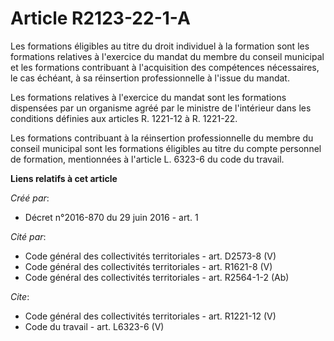 # Article R2123-22-1-A

Les formations éligibles au titre du droit individuel à la formation sont les formations relatives à l'exercice du mandat du
membre du conseil municipal et les formations contribuant à l'acquisition des compétences nécessaires, le cas échéant, à sa
réinsertion professionnelle à l'issue du mandat.

Les formations relatives à l'exercice du mandat sont les formations dispensées par un organisme agréé par le ministre de
l'intérieur dans les conditions définies aux articles R. 1221-12 à R. 1221-22.

Les formations contribuant à la réinsertion professionnelle du membre du conseil municipal sont les formations éligibles au
titre du compte personnel de formation, mentionnées à l'article L. 6323-6 du code du travail.

**Liens relatifs à cet article**

_Créé par_:

  - Décret n°2016-870 du 29 juin 2016 - art. 1

_Cité par_:

  - Code général des collectivités territoriales - art. D2573-8 (V)
  - Code général des collectivités territoriales - art. R1621-8 (V)
  - Code général des collectivités territoriales - art. R2564-1-2 (Ab)

_Cite_:

  - Code général des collectivités territoriales - art. R1221-12 (V)
  - Code du travail - art. L6323-6 (V)
